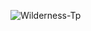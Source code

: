 ![Wilderness-Tp](https://proxy.spigotmc.org/8b5c53a793e6c42cb6062b5020dcfe374200477a?url=http%3A%2F%2Fi.imgur.com%2F4eq40Xf.png)


